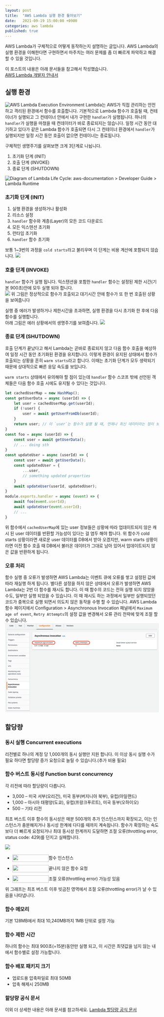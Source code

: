 ```yaml
---
layout: post
title:  "AWS Lambda 실행 환경 톺아보기"
date:   2021-09-19 15:00:00 +0900
categories: aws lambda
published: true
---
```

AWS Lambda가 구체적으로 어떻게 동작하는지 설명하는 글입니다.
AWS Lambda의 실행 환경을 이해한다면 구현하면서 마주치는 여러 문제를 좀 더 빠르게 파악하고 해결 할 수 있을 것입니다.

이 포스트의 내용은 아래 문서들을 참고해서 작성했습니다.  
[AWS Lambda 개발자 안내서](https://docs.aws.amazon.com/ko_kr/lambda/latest/dg/welcome.html)  


## 실행 환경
![AWS Lambda Execution Environment](https://docs.aws.amazon.com/ko_kr/lambda/latest/dg/images/logs-api-concept-diagram.png)
Lambda는 AWS가 직접 관리하는 안전하고 격리된 환경에서 함수를 호출합니다.
기본적으로 Lambda 함수가 호출될 때, 컨테이너가 실행되고 그 컨테이너 안에서 내가 구현한 `handler`가 실행됩니다.
하나의 `handler`가 실행을 마쳤을 때 컨데이터가 바로 종료되지는 않습니다. 
일정 시간 동안 대기하고 있다가 같은 Lambda 함수가 호출되면 다시 그 컨테이너 환경에서 `handler`가 실행되지만
일정 시간 동안 호출이 없으면 컨테이너는 종료됩니다.

구체적인 생명주기를 살펴보면 크게 3단계로 나뉩니다.
1. 초기화 단계 (INIT)
2. 호출 단계 (INVOKE)
3. 종료 단계 (SHUTDOWN)

![Diagram of Lambda Life Cycle: aws-documentation > Developer Guide > Lambda Runtime](https://docs.aws.amazon.com/ko_kr/lambda/latest/dg/images/Overview-Full-Sequence.png)


### 초기화 단계 (INIT)
1. 실행 환경을 생성하거나 활성화
2. 리소스 설정
3. `handler` 함수와 계층(Layer)의 모든 코드 다운로드
4. 모든 익스텐션 초기화
5. 런타임 초기화
6. `handler` 함수 초기화

보통 1~3번의 과정을 `cold starts`라고 불리우며 이 단계는 비용 계산에 포함되지 않습니다.
![](https://d2908q01vomqb2.cloudfront.net/1b6453892473a467d07372d45eb05abc2031647a/2021/04/12/performance1.png)

### 호출 단계 (INVOKE)
`handler` 함수가 실행 됩니다. 익스텐션을 포함한 `handler` 함수는 설정된 제한 시간(기본 900초)안에 모두 실행 되야 합니다.   
![](https://docs.aws.amazon.com/ko_kr/lambda/latest/dg/images/Overview-Successful-Invokes.png)
위 그림은 정상적으로 함수가 호출되고 대기시간 안에 함수가 또 한 번 호출된 상황을 보여줍니다

실행 중 에러가 발생하거나 제한시간을 초과하면, 실행 환경을 다시 초기화 한 후에 다음 함수를 실행합니다.  
아래 그림은 에러 상황에서의 생명주기를 보여줍니다.
![](https://docs.aws.amazon.com/ko_kr/lambda/latest/dg/images/Overview-Invoke-with-Error.png)

### 종료 단계 (SHUTDOWN)
호출 단계가 끝났다고 해서 Lambda는 곧바로 종료되지 않고 다음 함수 호출을 예상하여 일정 시간 동안 초기화된 환경을 유지합니다. 
이렇게 환경이 유지된 상태에서 함수가 호출되는 상황을 흔히 `warm starts`라고 합니다. 
이때는 초기화 단계가 모두 생략되기 때문에 상대적으로 빠른 응답 속도를 보입니다.

`warm starts` 상태에서 유의해야 할 점이 있는데 `handler` 함수 스코프 밖에 선언된 객체들은 다음 함수 호출 시에도 유지될 수 있다는 것입니다.
```javascript
let cachedUserMap = new HashMap();
const getUserData = async (userId) => {
    let user = cachedUserMap.get(userId);
    if (!user) {
        user = await getUserFromDb(userId);
    }
    return user; // 이 `user`는 함수가 실행 될 때, 언제나 최신 데이터라는 점이 보장 되지 않음 
}
const foo = async (userId) => {
    const user = await getUserData();
    // ... doing sth
}
const updateUser = async (userId) => {
    const user = await getUserData();
    const updatedUser = { 
        ...user, 
        // something updated properties 
    }
    await updateUser(userId, updatedUser);
}
module.exports.handler = async (event) => {
    await foo(event.userId);
    await updateUser(event.userId);
    // ...
}
```
위 함수에서 `cachedUserMap`에 있는 user 정보들은 상황에 따라 업데이트되지 않은 캐시 된 user 데이터를 반환할 가능성이 있다는 걸 염두 해야 합니다.
위 함수가 cold starts 상황이라면 새로운 user 데이터를 DB에서 받아 오겠지만,
warm starts 상황이라면 이전 함수 호출 때 DB에서 불러온 데이터가 그대로 남아 있어서 업데이트되지 않은 값을 반환하게 됩니다. 

### 오류 처리
함수 실행 중 오류가 발생하면 AWS Lambda는 이벤트 큐에 오류를 쌓고 설정된 값에 따라 재실행 하게 됩니다.
별다른 설정을 하지 않은 상태에서 오류가 발생하면 AWS Lambda는 2번 더 함수를 재시도 합니다. 이 때 함수의 코드는 전혀 실행 되지 않았을 수도, 일부만 실행 되었을 수 있습니다. 이 때 재시도 하는 과정에서 일부만 실행되었던 코드가 중복으로 실행 되면서 의도치 않은 동작을 수행 할 수 있습니다.
 AWS Lambda 함수 페이지에서 Configuration > Asynchronous Invocation 패널에서 `Maximum age of event`, `Retry Attempts`의 설정 값을 변경해서 오류 관리 전략에 맞게 조절 할 수 있습니다.
![](../public/img/2021-09-19-aws-lambda-how-it-runs/lambda-config-asynchronous-invvocation.png)


## 할당량
### 동시 실행 Concurrent executions
리전별로 하나의 계정 당 1,000개의 동시 실행만 지원 합니다. 이 이상 동시 실행 수가 필요 하다면 할당량 증가 요청으로 늘릴 수 있습니다.(추가 비용 필요)

### 함수 버스트 동시성 Function burst concurrency
각 리전에 따라 할당량이 다릅니다. 
- 3,000 – 미국 서부(오리건), 미국 동부(버지니아 북부), 유럽(아일랜드)
- 1,000 – 아시아 태평양(도쿄), 유럽(프랑크푸르트), 미국 동부(오하이오)
- 500 – 기타 리전

최초 버스트 이후 함수의 동시성은 매분 500개의 추가 인스턴스까지 확장되고, 이는 인스턴스가 충분해지거나 동시성 한계에 다다를 때까지 계속됩니다.
함수가 확장하는 속도보다 더 빠르게 요청되거나 최대 동시성 한계까지 도달하면 조절 오류(throttling error, status code: 429)를 던지고 실패합니다.

![](https://docs.aws.amazon.com/ko_kr/lambda/latest/dg/images/features-scaling.png)
- <p><img align="left" width="119" height="24" src="https://docs.aws.amazon.com/ko_kr/lambda/latest/dg/images/features-scaling-provisioned.instances.png"></p>함수 인스턴스 
- <p><img align="left" width="119" height="24" src="https://docs.aws.amazon.com/ko_kr/lambda/latest/dg/images/features-scaling-provisioned.open.png"></p> 끝나지 않은 함수 요청 
- <p><img align="left" width="119" height="24" src="https://docs.aws.amazon.com/ko_kr/lambda/latest/dg/images/features-scaling.throttling.png"></p> 조절 오류(throttling error) 가능성 있음

위 그래프는 최초 버스트 이후 빗금친 영역에서 조절 오류(throttling error)가 날 수 있음을 나타냅니다.

### 함수 메모리
기본 128MB에서 최대 10,240MB까지 1MB 단위로 설정 가능

### 함수 제한 시간
하나의 함수는 최대 900초(=15분)동안만 실행 되고,
이 시간은 최댓값을 넘지 않는 내에서 함수별로 설정 가능합니다.

### 함수 배포 패키지 크기
- 업로드용 압축파일로 최대 50MB
- 압축 해제시 250MB

### 할당량 공식 문서
이외 더 상세한 내용은 아래 문서를 참고하세요.
[Lambda 할당량 공식 문서](https://docs.aws.amazon.com/ko_kr/lambda/latest/dg/gettingstarted-limits.html)
